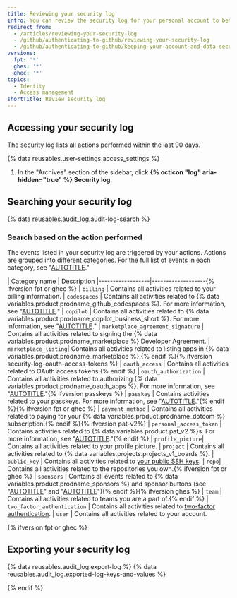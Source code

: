 ```yaml
---
title: Reviewing your security log
intro: You can review the security log for your personal account to better understand actions you've performed and actions others have performed that involve you.
redirect_from:
  - /articles/reviewing-your-security-log
  - /github/authenticating-to-github/reviewing-your-security-log
  - /github/authenticating-to-github/keeping-your-account-and-data-secure/reviewing-your-security-log
versions:
  fpt: '*'
  ghes: '*'
  ghec: '*'
topics:
  - Identity
  - Access management
shortTitle: Review security log
---
```


## Accessing your security log

The security log lists all actions performed within the last 90 days.

{% data reusables.user-settings.access_settings %}
1. In the "Archives" section of the sidebar, click **{% octicon "log" aria-hidden="true" %} Security log**.

## Searching your security log

{% data reusables.audit_log.audit-log-search %}

### Search based on the action performed

The events listed in your security log are triggered by your actions. Actions are grouped into different categories. For the full list of events in each category, see "[AUTOTITLE](/authentication/keeping-your-account-and-data-secure/security-log-events)."

| Category name | Description
|------------------|-------------------{% ifversion fpt or ghec %}
| `billing` | Contains all activities related to your billing information.
| `codespaces` | Contains all activities related to {% data variables.product.prodname_github_codespaces %}. For more information, see "[AUTOTITLE](/codespaces/overview)."
| `copilot` | Contains all activities related to {% data variables.product.prodname_copilot_business_short %}. For more information, see "[AUTOTITLE](/copilot/about-github-copilot/what-is-github-copilot)."
| `marketplace_agreement_signature` | Contains all activities related to signing the {% data variables.product.prodname_marketplace %} Developer Agreement.
| `marketplace_listing`| Contains all activities related to listing apps in {% data variables.product.prodname_marketplace %}.{% endif %}{% ifversion security-log-oauth-access-tokens %}
| `oauth_access` | Contains all activities related to OAuth access tokens.{% endif %}
| `oauth_authorization` | Contains all activities related to authorizing {% data variables.product.prodname_oauth_apps %}. For more information, see "[AUTOTITLE](/apps/oauth-apps/using-oauth-apps/authorizing-oauth-apps)."{% ifversion passkeys %}
| `passkey` | Contains activities related to your passkeys. For more information, see "[AUTOTITLE](/authentication/authenticating-with-a-passkey/about-passkeys)."{% endif %}{% ifversion fpt or ghec %}
| `payment_method` | Contains all activities related to paying for your {% data variables.product.prodname_dotcom %} subscription.{% endif %}{% ifversion pat-v2%}
| `personal_access_token` | Contains activities related to {% data variables.product.pat_v2 %}s. For more information, see "[AUTOTITLE](/authentication/keeping-your-account-and-data-secure/creating-a-personal-access-token)."{% endif %}
| `profile_picture`| Contains all activities related to your profile picture.
| `project` | Contains all activities related to {% data variables.projects.projects_v1_boards %}.
| `public_key` | Contains all activities related to [your public SSH keys](/authentication/connecting-to-github-with-ssh/adding-a-new-ssh-key-to-your-github-account).
| `repo`| Contains all activities related to the repositories you own.{% ifversion fpt or ghec %}
| `sponsors` | Contains all events related to {% data variables.product.prodname_sponsors %} and sponsor buttons (see "[AUTOTITLE](/sponsors/getting-started-with-github-sponsors/about-github-sponsors)" and "[AUTOTITLE](/repositories/managing-your-repositorys-settings-and-features/customizing-your-repository/displaying-a-sponsor-button-in-your-repository)"){% endif %}{% ifversion ghes %}
| `team` | Contains all activities related to teams you are a part of.{% endif %}
| `two_factor_authentication` | Contains all activities related to [two-factor authentication](/authentication/securing-your-account-with-two-factor-authentication-2fa).
| `user` | Contains all activities related to your account.

{% ifversion fpt or ghec %}

## Exporting your security log

{% data reusables.audit_log.export-log %}
{% data reusables.audit_log.exported-log-keys-and-values %}

{% endif %}
